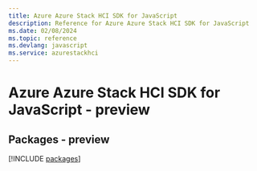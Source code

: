 ```yaml
---
title: Azure Azure Stack HCI SDK for JavaScript
description: Reference for Azure Azure Stack HCI SDK for JavaScript
ms.date: 02/08/2024
ms.topic: reference
ms.devlang: javascript
ms.service: azurestackhci
---
```

# Azure Azure Stack HCI SDK for JavaScript - preview
## Packages - preview
[!INCLUDE [packages](azure-stack-hci-index.md)]